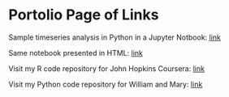# Portolio Page of Links


Sample timeseries analysis in Python in a Jupyter Notbook:  [link ](https://madash99.github.io/SampleContent/M3TimeSeriesv2.ipynb)

Same notebook presented in HTML: [link](https://madash99.github.io/SampleContent/M3TimeSeriesv2.html)

Visit my R code repository for John Hopkins Coursera: [link](https://github.com/madash99/Coursera-Homework)

Visit my Python code repository for William and Mary: [link](https://github.com/madash99/WM-CBA)
